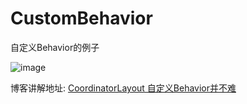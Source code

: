 # CustomBehavior
自定义Behavior的例子   

  
![image](https://github.com/githubwing/CustomBehavior/raw/master/perview.gif)

博客讲解地址: [CoordinatorLayout 自定义Behavior并不难](http://androidwing.net/index.php/70)
